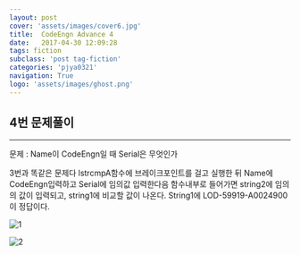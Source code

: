 ```yaml
---
layout: post
cover: 'assets/images/cover6.jpg'
title:  CodeEngn Advance 4
date:   2017-04-30 12:09:28
tags: fiction
subclass: 'post tag-fiction'
categories: 'pjya0321'
navigation: True
logo: 'assets/images/ghost.png'
---
```


## 4번 문제풀이
-----
문제 : Name이 CodeEngn일 때  Serial은 무엇인가

3번과 똑같은 문제다 lstrcmpA함수에 브레이크포인트를 걸고 실행한 뒤 Name에 CodeEngn입력하고 Serial에 임의값 입력한다음 함수내부로 들어가면 string2에 임의의 값이 입력되고, string1에 비교할 값이 나온다. String1에 LOD-59919-A0024900이 정답이다.

![1](https://lh3.googleusercontent.com/bZiQnUL-y0IukW8DVlcfKKs5gWeK7OBfzh2hD0V8Qgn039iMt_tsSd-Ax4qBesGcozJ9LGWV80GdNtdyBt5oSeuZh14vkySHPQ0IsVqYzxd9LHu_UdOjsStLCaK3kJx9ltFrfBofmXemRq-n0lwbgh0jXoDVvju0-ae6sLQ7SvzvFB-dU10qKEDMFMBVJek9XUytUMHN-6fZzg1skLqqxxrBp5hbAHKiubEuBgJShgkCs6TrJk3cRIUsm0HMGM7yGMJ--9jFpmyC_ujeKCxdUhoVDCSXJOe73gFDUSFCNmQynC_uxGFP_yByKHc9bCWNGP-AFJjUDYgq2EZWXArnvdDiNb030jgll-E9TUztlioaRHRrY5b9RsoZaBi5iO56okSXp28JQiQCS-tzqtraKLPF0QMrjfJlmzxAYAox8YC0rlHBodHWOH1NCnMTNXRWVdX7rjYD4GVNbhz95Zt_8H4yyU6nbpPnQou2iqvwVYa5JpGjrhA5pCVQvU8pO-7yEwqs35f8WciBlnQzJEIm6BmJnucaIcwfcAQ9VloNSbbEz8NqMsNi3Ds2g3Ou73ZqXB2mdL0a4-XbjDvJKCbAHLK0LARHUyxAp_mXqlXb_nySb8ilB3A=w733-h129-no)

![2](https://lh3.googleusercontent.com/cE3h5RgqR-Q-ayjZXmbC5FHAMhLn6a_FOjXIhrzMF1IqSWmqjJVyd9WpBmf7rb_BtTDJjEzoz3NM4UprKL7Ftwl2LONw3-Th33UFoqMwkGCin3BCDlldJb0A8XiQMJ8NbfND-V2CQ_0H2d2X3dertFnw2yNCCA4FxBr4zTXrmPFk1kxwwO_VM6ScfaLIh1TfqnJbAzBP93fQyoBSIbHAR13_zJNZ-oD-wzLvrTFsl9oB6UgaR61doso4B7Bw1Zh6NrtmIt1c28FrNyOBKbRjyFGsV8GUKFYThYnx9D1xZ4qu08z42QJ1HPG4Q0UwidTdkeeymA_dOah3-VHLa17eXaqvH6ZKdYVB7DnsbqT-_x7_JmChq0CbFXV8kRKkAiygrG-4Y0IRTR9ORowisAMto47r7tQndbYYRIzm6CTA1Rm8JVQsttq-5Alp2rjpvSLRu8H9OhLLzof0_WVaCC5nhb5c7nVykO80MW7zFTjS-GWkE300eyLL2TIvkTIMd8-z2Czv67zFvOKiAZEm_BgsPSdKYLgOWPpBiU4i7UH_CSQ4Ugmy2hEptGk-IWcFz3neCbcP2HatBM21vg_U87HmP-AtjYaO0mndSA0oE9t_CdcFMiQ=w317-h233-no)
